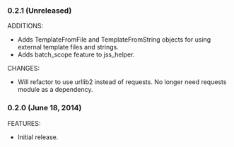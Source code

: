 ### 0.2.1 (Unreleased)

ADDITIONS:

- Adds TemplateFromFile and TemplateFromString objects for using external template files and strings. 
- Adds batch_scope feature to jss_helper.

CHANGES:

- Will refactor to use urllib2 instead of requests. No longer need requests module as a dependency.

### 0.2.0 (June 18, 2014)

FEATURES:

- Initial release.